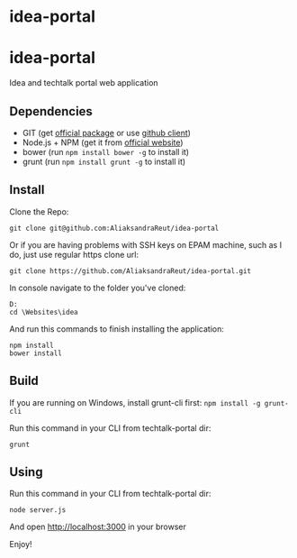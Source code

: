 # idea-portal
idea-portal
===============

Idea and techtalk portal web application

## Dependencies

* GIT (get [official package](http://git-scm.com/downloads) or use [github client](http://windows.github.com/))
* Node.js + NPM (get it from [official website](http://nodejs.org))
* bower (run `npm install bower -g` to install it)
* grunt (run `npm install grunt -g` to install it)

## Install


Clone the Repo:
```
git clone git@github.com:AliaksandraReut/idea-portal
```
Or if you are having problems with SSH keys on EPAM machine, such as I do, just use regular https clone url:
```
git clone https://github.com/AliaksandraReut/idea-portal.git
```

In console navigate to the folder you've cloned:
```
D:
cd \Websites\idea
```

And run this commands to finish installing the application:
```
npm install
bower install
```

## Build

If you are running on Windows, install grunt-cli first:
`npm install -g grunt-cli`

Run this command in your CLI from techtalk-portal dir:

```
grunt
```

## Using

Run this command in your CLI from techtalk-portal dir:

```
node server.js
```


And open [http://localhost:3000](http://localhost:3000) in your browser

Enjoy!
